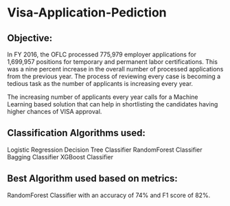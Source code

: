 # Visa-Application-Pediction


## Objective:

In FY 2016, the OFLC processed 775,979 employer applications for 1,699,957 positions for temporary and permanent labor certifications. This was a nine percent increase in the overall number of processed applications from the previous year. The process of reviewing every case is becoming a tedious task as the number of applicants is increasing every year.

The increasing number of applicants every year calls for a Machine Learning based solution that can help in shortlisting the candidates having higher chances of VISA approval. 

## Classification Algorithms used:
 Logistic Regression
 Decision Tree Classifier
 RandomForest Classifier
 Bagging Classifier
 XGBoost Classifier
 
 ## Best Algorithm used based on metrics:
 RandomForest Classifier with an accuracy of 74% and F1 score of 82%.
